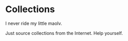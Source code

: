 Collections
===========

I never ride my little maolv.

Just source collections from the Internet. Help yourself.
